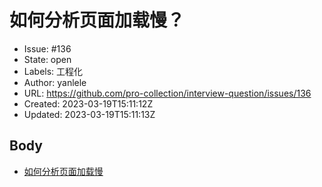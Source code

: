 # 如何分析页面加载慢？

- Issue: #136
- State: open
- Labels: 工程化
- Author: yanlele
- URL: https://github.com/pro-collection/interview-question/issues/136
- Created: 2023-03-19T15:11:12Z
- Updated: 2023-03-19T15:11:13Z

## Body

- [如何分析页面加载慢](https://www.jianshu.com/p/24b93b13e5a9)

